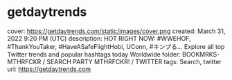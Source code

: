 # getdaytrends

cover: https://getdaytrends.com/static/images/cover.png
created: March 31, 2022 9:20 PM (UTC)
description: HOT RIGHT NOW: #WWEHOF, #ThankYouTaker, #HaveASafeFlightHobi, UConn, #キンプる... Explore all top Twitter trends and popular hashtags today Worldwide
folder: BOOKMRKS-MTHRFCKR / SEARCH PARTY MTHRFCKR! / TWITTER
tags: Search, twitter
url: https://getdaytrends.com